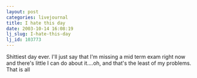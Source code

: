 ```yaml
---
layout: post
categories: livejournal
title: I hate this day
date: 2003-10-14 16:08:19
lj_slug: I-hate-this-day
lj_id: 103773
---
```

Shittiest day ever. I'll just say that I'm missing a mid term exam right now and there's little I can do about it....oh, and that's the least of my problems. That is all
